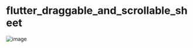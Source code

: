 # flutter_draggable_and_scrollable_sheet


![image](https://github.com/ratankumarthakur/flutter_draggable_and_scrollable_sheet/assets/144756277/96b97bb1-7c7b-484d-986b-10602b303f6c)
